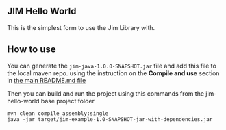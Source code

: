 ## JIM Hello World
This is the simplest form to use the Jim Library with.

## How to use
You can generate the `jim-java-1.0.0-SNAPSHOT.jar` file and add this file to the local maven repo. using the instruction on the **Compile and use** section in [the main README.md file](../README.md)

Then you can build and run the project using this commands from the jim-hello-world base project folder
```
mvn clean compile assembly:single
java -jar target/jim-example-1.0-SNAPSHOT-jar-with-dependencies.jar
```

